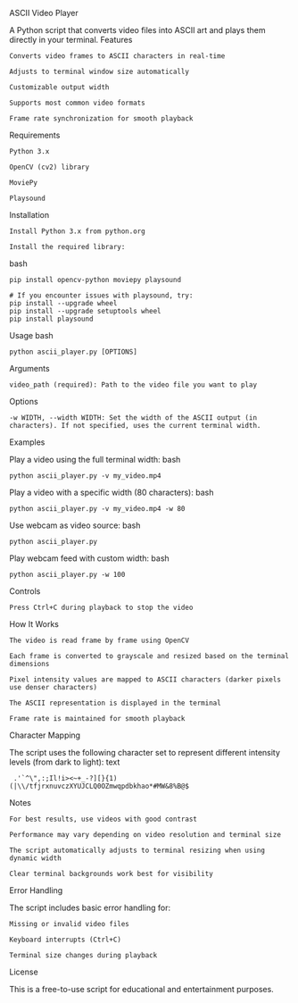ASCII Video Player

A Python script that converts video files into ASCII art and plays them directly in your terminal.
Features

    Converts video frames to ASCII characters in real-time

    Adjusts to terminal window size automatically

    Customizable output width

    Supports most common video formats

    Frame rate synchronization for smooth playback

Requirements

    Python 3.x

    OpenCV (cv2) library

    MoviePy

    Playsound

Installation

    Install Python 3.x from python.org

    Install the required library:

bash

    pip install opencv-python moviepy playsound

    # If you encounter issues with playsound, try:
    pip install --upgrade wheel
    pip install --upgrade setuptools wheel
    pip install playsound

Usage
bash

    python ascii_player.py [OPTIONS]

Arguments

    video_path (required): Path to the video file you want to play

Options

    -w WIDTH, --width WIDTH: Set the width of the ASCII output (in characters). If not specified, uses the current terminal width.

Examples

Play a video using the full terminal width:
bash

    python ascii_player.py -v my_video.mp4

Play a video with a specific width (80 characters):
bash

    python ascii_player.py -v my_video.mp4 -w 80

Use webcam as video source:
bash

    python ascii_player.py

Play webcam feed with custom width:
bash

    python ascii_player.py -w 100
    
Controls

    Press Ctrl+C during playback to stop the video

How It Works

    The video is read frame by frame using OpenCV

    Each frame is converted to grayscale and resized based on the terminal dimensions

    Pixel intensity values are mapped to ASCII characters (darker pixels use denser characters)

    The ASCII representation is displayed in the terminal

    Frame rate is maintained for smooth playback

Character Mapping

The script uses the following character set to represent different intensity levels (from dark to light):
text

     .'`^\",:;Il!i><~+_-?][}{1)(|\\/tfjrxnuvczXYUJCLQ0OZmwqpdbkhao*#MW&8%B@$

Notes

    For best results, use videos with good contrast

    Performance may vary depending on video resolution and terminal size

    The script automatically adjusts to terminal resizing when using dynamic width

    Clear terminal backgrounds work best for visibility

Error Handling

The script includes basic error handling for:

    Missing or invalid video files

    Keyboard interrupts (Ctrl+C)

    Terminal size changes during playback

License

This is a free-to-use script for educational and entertainment purposes.
